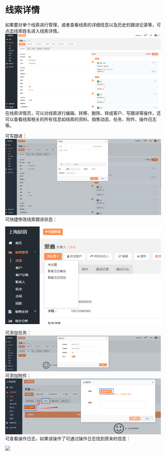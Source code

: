 # 线索详情

如果要对单个线索进行管理，或者查看线索的详细信息以及历史的跟进记录等，可点击线索姓名进入线索详情。![](/assets/励销线索详情.png)在线索详情页，可以对线索进行编辑、转移、删除、转成客户、写跟进等操作，还可以查看线索相关的所有信息如线索的资料、销售动态、任务、附件、操作日志等。

可写跟进：![](/assets/励销线索写跟进.png)可快捷修改线索跟进状态：

![](/assets/励销跟进状态.png)

可添加任务：![](/assets/励销线索添加任务.png)可添加附件：![](/assets/励销线索添加附件.png)可查看操作日志，如果误操作了可通过操作日志找到原来的信息：

![](/assets/励销线索操作日志3.png)

